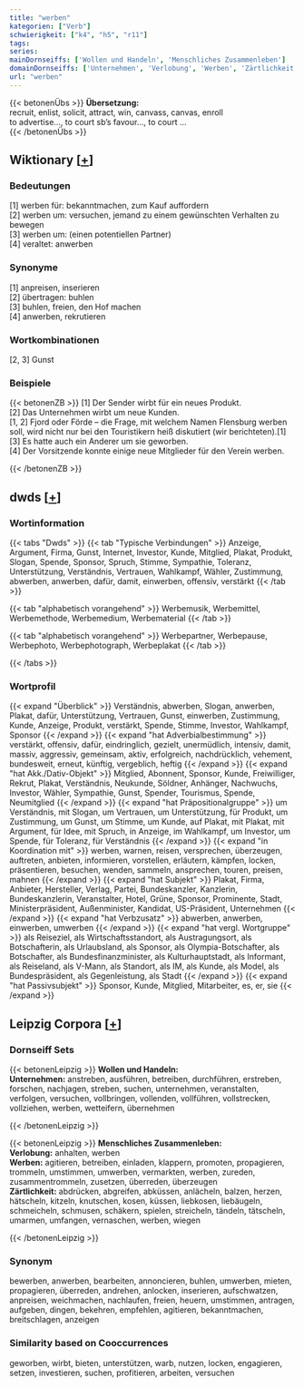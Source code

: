 ```yaml
---
title: "werben"
kategorien: ["Verb"]
schwierigkeit: ["k4", "h5", "r11"]
tags:
series:
mainDornseiffs: ['Wollen und Handeln', 'Menschliches Zusammenleben']
domainDornseiffs: ['Unternehmen', 'Verlobung', 'Werben', 'Zärtlichkeit']
url: "werben"
---
```


{{< betonenÜbs >}}
**Übersetzung:**  
recruit, enlist, solicit, attract, win, canvass, canvas, enroll  
to advertise..., to court sb’s favour..., to court ...  
{{< /betonenÜbs >}}

## Wiktionary [[+](https://de.wiktionary.org/wiki/werben)]

### Bedeutungen
[1] werben für: bekanntmachen, zum Kauf auffordern  
[2] werben um: versuchen, jemand zu einem gewünschten Verhalten zu bewegen  
[3] werben um: (einen potentiellen Partner)  
[4] veraltet: anwerben  

### Synonyme
[1] anpreisen, inserieren  
[2] übertragen: buhlen  
[3] buhlen, freien, den Hof machen  
[4] anwerben, rekrutieren  

### Wortkombinationen
[2, 3] Gunst  

### Beispiele
{{< betonenZB >}}
[1] Der Sender wirbt für ein neues Produkt.  
[2] Das Unternehmen wirbt um neue Kunden.  
[1, 2] Fjord oder Förde – die Frage, mit welchem Namen Flensburg werben soll, wird nicht nur bei den Touristikern heiß diskutiert (wir berichteten).[1]  
[3] Es hatte auch ein Anderer um sie geworben.  
[4] Der Vorsitzende konnte einige neue Mitglieder für den Verein werben.  

{{< /betonenZB >}}


## dwds [[+](https://www.dwds.de/wb/werben)]

### Wortinformation
{{< tabs "Dwds" >}}
{{< tab "Typische Verbindungen" >}}
Anzeige, Argument, Firma, Gunst, Internet, Investor, Kunde, Mitglied, Plakat, Produkt, Slogan, Spende, Sponsor, Spruch, Stimme, Sympathie, Toleranz, Unterstützung, Verständnis, Vertrauen, Wahlkampf, Wähler, Zustimmung, abwerben, anwerben, dafür, damit, einwerben, offensiv, verstärkt
{{< /tab >}}

{{< tab "alphabetisch vorangehend" >}}
Werbemusik, Werbemittel, Werbemethode, Werbemedium, Werbematerial
{{< /tab >}}

{{< tab "alphabetisch vorangehend" >}}
Werbepartner, Werbepause, Werbephoto, Werbephotograph, Werbeplakat
{{< /tab >}}

{{< /tabs >}}

### Wortprofil
{{< expand "Überblick" >}} Verständnis, abwerben, Slogan, anwerben, Plakat, dafür, Unterstützung, Vertrauen, Gunst, einwerben, Zustimmung, Kunde, Anzeige, Produkt, verstärkt, Spende, Stimme, Investor, Wahlkampf, Sponsor {{< /expand >}}
{{< expand "hat Adverbialbestimmung" >}} verstärkt, offensiv, dafür, eindringlich, gezielt, unermüdlich, intensiv, damit, massiv, aggressiv, gemeinsam, aktiv, erfolgreich, nachdrücklich, vehement, bundesweit, erneut, künftig, vergeblich, heftig {{< /expand >}}
{{< expand "hat Akk./Dativ-Objekt" >}} Mitglied, Abonnent, Sponsor, Kunde, Freiwilliger, Rekrut, Plakat, Verständnis, Neukunde, Söldner, Anhänger, Nachwuchs, Investor, Wähler, Sympathie, Gunst, Spender, Tourismus, Spende, Neumitglied {{< /expand >}}
{{< expand "hat Präpositionalgruppe" >}} um Verständnis, mit Slogan, um Vertrauen, um Unterstützung, für Produkt, um Zustimmung, um Gunst, um Stimme, um Kunde, auf Plakat, mit Plakat, mit Argument, für Idee, mit Spruch, in Anzeige, im Wahlkampf, um Investor, um Spende, für Toleranz, für Verständnis {{< /expand >}}
{{< expand "in Koordination mit" >}} werben, warnen, reisen, versprechen, überzeugen, auftreten, anbieten, informieren, vorstellen, erläutern, kämpfen, locken, präsentieren, besuchen, wenden, sammeln, ansprechen, touren, preisen, mahnen {{< /expand >}}
{{< expand "hat Subjekt" >}} Plakat, Firma, Anbieter, Hersteller, Verlag, Partei, Bundeskanzler, Kanzlerin, Bundeskanzlerin, Veranstalter, Hotel, Grüne, Sponsor, Prominente, Stadt, Ministerpräsident, Außenminister, Kandidat, US-Präsident, Unternehmen {{< /expand >}}
{{< expand "hat Verbzusatz" >}} abwerben, anwerben, einwerben, umwerben {{< /expand >}}
{{< expand "hat vergl. Wortgruppe" >}} als Reiseziel, als Wirtschaftsstandort, als Austragungsort, als Botschafterin, als Urlaubsland, als Sponsor, als Olympia-Botschafter, als Botschafter, als Bundesfinanzminister, als Kulturhauptstadt, als Informant, als Reiseland, als V-Mann, als Standort, als IM, als Kunde, als Model, als Bundespräsident, als Gegenleistung, als Stadt {{< /expand >}}
{{< expand "hat Passivsubjekt" >}} Sponsor, Kunde, Mitglied, Mitarbeiter, es, er, sie {{< /expand >}}

## Leipzig Corpora [[+](https://corpora.uni-leipzig.de/en/res?word=werben&corpusId=deu_newscrawl-public_2018)]

### Dornseiff Sets
{{< betonenLeipzig >}}
**Wollen und Handeln:**  
**Unternehmen:** anstreben, ausführen, betreiben, durchführen, erstreben, forschen, nachjagen, streben, suchen, unternehmen, veranstalten, verfolgen, versuchen, vollbringen, vollenden, vollführen, vollstrecken, vollziehen, werben, wetteifern, übernehmen  

{{< /betonenLeipzig >}}


{{< betonenLeipzig >}}
**Menschliches Zusammenleben:**  
**Verlobung:** anhalten, werben  
**Werben:** agitieren, betreiben, einladen, klappern, promoten, propagieren, trommeln, umstimmen, umwerben, vermarkten, werben, zureden, zusammentrommeln, zusetzen, überreden, überzeugen  
**Zärtlichkeit:** abdrücken, abgreifen, abküssen, anlächeln, balzen, herzen, hätscheln, kitzeln, knutschen, kosen, küssen, liebkosen, liebäugeln, schmeicheln, schmusen, schäkern, spielen, streicheln, tändeln, tätscheln, umarmen, umfangen, vernaschen, werben, wiegen  

{{< /betonenLeipzig >}}

### Synonym
bewerben, anwerben, bearbeiten, annoncieren, buhlen, umwerben, mieten, propagieren, überreden, andrehen, anlocken, inserieren, aufschwatzen, anpreisen, weichmachen, nachlaufen, freien, heuern, umstimmen, antragen, aufgeben, dingen, bekehren, empfehlen, agitieren, bekanntmachen, breitschlagen, anzeigen


### Similarity based on Cooccurrences
geworben, wirbt, bieten, unterstützen, warb, nutzen, locken, engagieren, setzen, investieren, suchen, profitieren, arbeiten, versuchen

